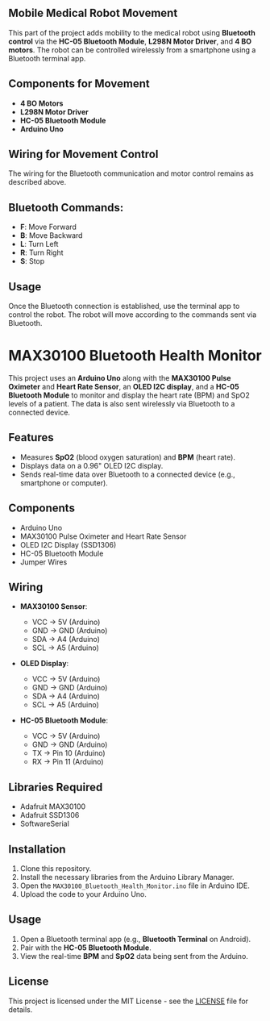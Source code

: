 ## Mobile Medical Robot Movement

This part of the project adds mobility to the medical robot using **Bluetooth control** via the **HC-05 Bluetooth Module**, **L298N Motor Driver**, and **4 BO motors**. The robot can be controlled wirelessly from a smartphone using a Bluetooth terminal app.

## Components for Movement
- **4 BO Motors**
- **L298N Motor Driver**
- **HC-05 Bluetooth Module**
- **Arduino Uno**

## Wiring for Movement Control
The wiring for the Bluetooth communication and motor control remains as described above.

## Bluetooth Commands:
- **F**: Move Forward
- **B**: Move Backward
- **L**: Turn Left
- **R**: Turn Right
- **S**: Stop

## Usage
Once the Bluetooth connection is established, use the terminal app to control the robot. The robot will move according to the commands sent via Bluetooth.




# MAX30100 Bluetooth Health Monitor

This project uses an **Arduino Uno** along with the **MAX30100 Pulse Oximeter** and **Heart Rate Sensor**, an **OLED I2C display**, and a **HC-05 Bluetooth Module** to monitor and display the heart rate (BPM) and SpO2 levels of a patient. The data is also sent wirelessly via Bluetooth to a connected device.

## Features
- Measures **SpO2** (blood oxygen saturation) and **BPM** (heart rate).
- Displays data on a 0.96" OLED I2C display.
- Sends real-time data over Bluetooth to a connected device (e.g., smartphone or computer).

## Components
- Arduino Uno
- MAX30100 Pulse Oximeter and Heart Rate Sensor
- OLED I2C Display (SSD1306)
- HC-05 Bluetooth Module
- Jumper Wires

## Wiring
- **MAX30100 Sensor**:  
  - VCC -> 5V (Arduino)
  - GND -> GND (Arduino)
  - SDA -> A4 (Arduino)
  - SCL -> A5 (Arduino)

- **OLED Display**:  
  - VCC -> 5V (Arduino)
  - GND -> GND (Arduino)
  - SDA -> A4 (Arduino)
  - SCL -> A5 (Arduino)

- **HC-05 Bluetooth Module**:  
  - VCC -> 5V (Arduino)
  - GND -> GND (Arduino)
  - TX -> Pin 10 (Arduino)
  - RX -> Pin 11 (Arduino)

## Libraries Required
- Adafruit MAX30100
- Adafruit SSD1306
- SoftwareSerial

## Installation
1. Clone this repository.
2. Install the necessary libraries from the Arduino Library Manager.
3. Open the `MAX30100_Bluetooth_Health_Monitor.ino` file in Arduino IDE.
4. Upload the code to your Arduino Uno.

## Usage
1. Open a Bluetooth terminal app (e.g., **Bluetooth Terminal** on Android).
2. Pair with the **HC-05 Bluetooth Module**.
3. View the real-time **BPM** and **SpO2** data being sent from the Arduino.

## License
This project is licensed under the MIT License - see the [LICENSE](LICENSE) file for details.

